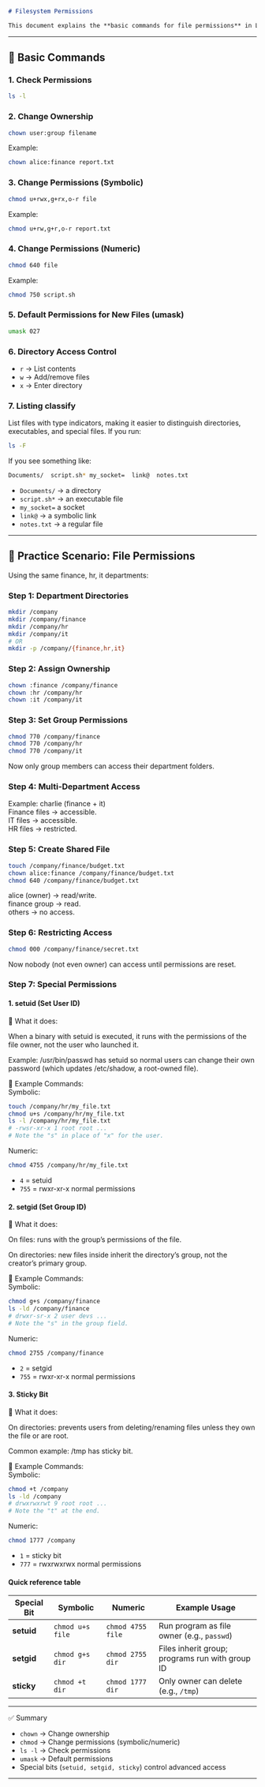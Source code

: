 ```markdown
# Filesystem Permissions

This document explains the **basic commands for file permissions** in Linux, with a practice scenario based on the company’s user/group setup.
```
---   

## 🔑 Basic Commands

### 1. Check Permissions
```bash
ls -l
```

### 2. Change Ownership
```bash
chown user:group filename
```

Example:
```bash
chown alice:finance report.txt
```

### 3. Change Permissions (Symbolic)
```bash
chmod u+rwx,g+rx,o-r file
```

Example:
```bash
chmod u+rw,g+r,o-r report.txt
```

### 4. Change Permissions (Numeric)
```bash
chmod 640 file
```
Example:

```bash
chmod 750 script.sh
```

### 5. Default Permissions for New Files (umask)
```bash
umask 027
```

### 6. Directory Access Control
* `r` → List contents
* `w` → Add/remove files
* `x` → Enter directory


### 7. Listing classify
List files with type indicators, making it easier to distinguish directories, executables, and special files. If you run:
```bash
ls -F
```

If you see something like:
```bash
Documents/  script.sh* my_socket=  link@  notes.txt
```

- `Documents/` → a directory
- `script.sh*` → an executable file
- `my_socket=` a socket
- `link@` → a symbolic link
- `notes.txt` → a regular file

---

## 🏢 Practice Scenario: File Permissions
Using the same finance, hr, it departments:


### Step 1: Department Directories
```bash
mkdir /company
mkdir /company/finance
mkdir /company/hr
mkdir /company/it
# OR
mkdir -p /company/{finance,hr,it}
```


### Step 2: Assign Ownership
```bash
chown :finance /company/finance
chown :hr /company/hr
chown :it /company/it
```


### Step 3: Set Group Permissions
```bash
chmod 770 /company/finance
chmod 770 /company/hr
chmod 770 /company/it
```
Now only group members can access their department folders.


### Step 4: Multi-Department Access
Example: charlie (finance + it)  
Finance files → accessible.  
IT files → accessible.  
HR files → restricted.  


### Step 5: Create Shared File
```bash
touch /company/finance/budget.txt
chown alice:finance /company/finance/budget.txt
chmod 640 /company/finance/budget.txt
```
alice (owner) → read/write.  
finance group → read.  
others → no access.  


### Step 6: Restricting Access
```bash
chmod 000 /company/finance/secret.txt
```
Now nobody (not even owner) can access until permissions are reset.


### Step 7: Special Permissions
#### 1. setuid (Set User ID)
🔹 What it does:

When a binary with setuid is executed, it runs with the permissions of the file owner, not the user who launched it.

Example: /usr/bin/passwd has setuid so normal users can change their own password (which updates /etc/shadow, a root-owned file).

🔹 Example Commands:   
Symbolic:
```bash
touch /company/hr/my_file.txt
chmod u+s /company/hr/my_file.txt
ls -l /company/hr/my_file.txt
# -rwsr-xr-x 1 root root ...
# Note the "s" in place of "x" for the user.
```
Numeric:
```bash
chmod 4755 /company/hr/my_file.txt
```
* `4` = setuid
* `755` = rwxr-xr-x normal permissions

#### 2. setgid (Set Group ID)
🔹 What it does:

On files: runs with the group’s permissions of the file.

On directories: new files inside inherit the directory’s group, not the creator’s primary group.

🔹 Example Commands:   
Symbolic:
```bash
chmod g+s /company/finance
ls -ld /company/finance
# drwxr-sr-x 2 user devs ...
# Note the "s" in the group field.
```

Numeric:
```bash
chmod 2755 /company/finance
```
* `2` = setgid
* `755` = rwxr-xr-x normal permissions

#### 3. Sticky Bit
🔹 What it does:

On directories: prevents users from deleting/renaming files unless they own the file or are root.

Common example: /tmp has sticky bit.

🔹 Example Commands:   
Symbolic:
```bash
chmod +t /company
ls -ld /company
# drwxrwxrwt 9 root root ...
# Note the "t" at the end.
```

Numeric:
```bash
chmod 1777 /company
```
* `1` = sticky bit
* `777` = rwxrwxrwx normal permissions


#### Quick reference table
| Special Bit | Symbolic         | Numeric           | Example Usage                                   |
| ----------- | ---------------- | ----------------- | ----------------------------------------------- |
| **setuid**  | `chmod u+s file` | `chmod 4755 file` | Run program as file owner (e.g., `passwd`)      |
| **setgid**  | `chmod g+s dir`  | `chmod 2755 dir`  | Files inherit group; programs run with group ID |
| **sticky**  | `chmod +t dir`   | `chmod 1777 dir`  | Only owner can delete (e.g., `/tmp`)            |


---   


✅ Summary
* `chown` → Change ownership
* `chmod` → Change permissions (symbolic/numeric)
* `ls -l` → Check permissions
* `umask` → Default permissions
* Special bits (`setuid, setgid, sticky`) control advanced access
   
   
---